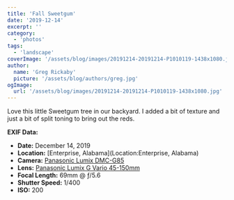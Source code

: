```yaml
---
title: 'Fall Sweetgum'
date: '2019-12-14'
excerpt: ''
category:
  - 'photos'
tags:
  - 'landscape'
coverImage: '/assets/blog/images/20191214-20191214-P1010119-1438x1080.jpg'
author:
  name: 'Greg Rickaby'
  picture: '/assets/blog/authors/greg.jpg'
ogImage:
  url: '/assets/blog/images/20191214-20191214-P1010119-1438x1080.jpg'
---
```


Love this little Sweetgum tree in our backyard. I added a bit of texture and just a bit of split toning to bring out the reds.

**EXIF Data:**

- **Date:** December 14, 2019
- **Location:** [Enterprise, Alabama](Location:Enterprise, Alabama)
- **Camera:** [Panasonic Lumix DMC-G85](https://amzn.to/37zCjXB)
- **Lens:** [Panasonic Lumix G Vario 45-150mm](https://amzn.to/3hB80V2)
- **Focal Length:** 69mm @ ƒ/5.6
- **Shutter Speed:** 1/400
- **ISO:** 200
